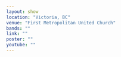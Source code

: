 ```yaml
---
layout: show
location: "Victoria, BC"
venue: "First Metropolitan United Church"
bands: ""
link: ""
poster: ""
youtube: ""
---
```



